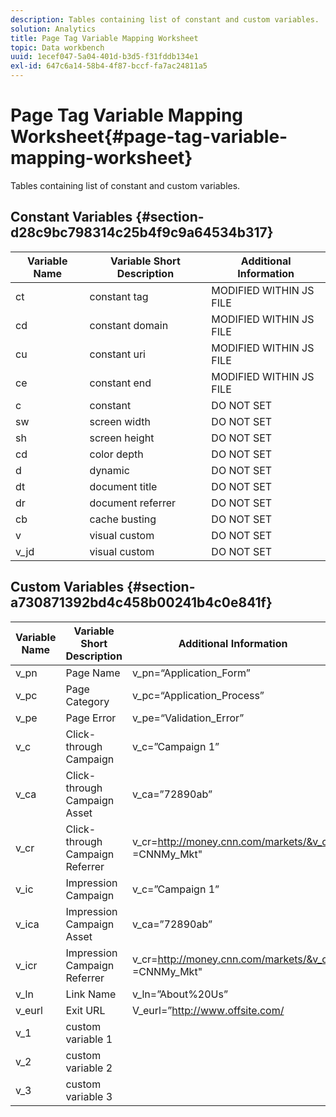 ```yaml
---
description: Tables containing list of constant and custom variables.
solution: Analytics
title: Page Tag Variable Mapping Worksheet
topic: Data workbench
uuid: 1ecef047-5a04-401d-b3d5-f31fddb134e1
exl-id: 647c6a14-58b4-4f87-bccf-fa7ac24811a5
---
```

# Page Tag Variable Mapping Worksheet{#page-tag-variable-mapping-worksheet}

Tables containing list of constant and custom variables.

## Constant Variables {#section-d28c9bc798314c25b4f9c9a64534b317}

|  Variable Name  | Variable Short Description  | Additional Information  |
|---|---|---|
|  ct  | constant tag  | MODIFIED WITHIN JS FILE  |
|  cd  | constant domain  | MODIFIED WITHIN JS FILE  |
|  cu  | constant uri  | MODIFIED WITHIN JS FILE  |
|  ce  | constant end  | MODIFIED WITHIN JS FILE  |
|  c  | constant  | DO NOT SET  |
|  sw  | screen width  | DO NOT SET  |
|  sh  | screen height  | DO NOT SET  |
|  cd  | color depth  | DO NOT SET  |
|  d  | dynamic  | DO NOT SET  |
|  dt  | document title  | DO NOT SET  |
|  dr  | document referrer  | DO NOT SET  |
|  cb  | cache busting  | DO NOT SET  |
|  v  | visual custom  | DO NOT SET  |
|  v_jd  | visual custom  | DO NOT SET  |

## Custom Variables {#section-a730871392bd4c458b00241b4c0e841f}

|  Variable Name  | Variable Short Description  | Additional Information  |
|---|---|---|
|  v_pn  | Page Name  | v_pn=“Application_Form”  |
|  v_pc  | Page Category  | v_pc=“Application_Process”  |
|  v_pe  | Page Error  | v_pe=“Validation_Error”  |
|  v_c  | Click-through Campaign  | v_c=”Campaign 1”  |
|  v_ca  | Click-through Campaign Asset  | v_ca=”72890ab”  |
|  v_cr  | Click-through Campaign Referrer  | v_cr=http://money.cnn.com/markets/&v_cp =CNNMy_Mkt"  |
|  v_ic  | Impression Campaign  | v_c=”Campaign 1”  |
|  v_ica  | Impression Campaign Asset  | v_ca=”72890ab”  |
|  v_icr  | Impression Campaign Referrer  | v_cr=http://money.cnn.com/markets/&v_cp =CNNMy_Mkt"  |
|  v_ln  | Link Name  | v_ln=”About%20Us”  |
|  v_eurl  | Exit URL  | V_eurl=”http://www.offsite.com/  |
|  v_1  | custom variable 1  |  |
|  v_2  | custom variable 2  |  |
|  v_3  | custom variable 3  |  |
